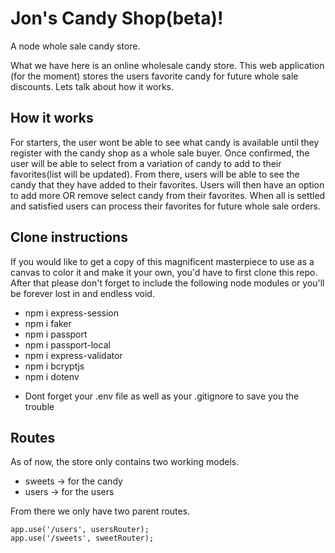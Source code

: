 # Jon's Candy Shop(beta)!
A node whole sale candy store. 

What we have here is an online wholesale candy store. This web application (for the moment) stores the users favorite candy for future whole sale discounts. Lets talk about how it works.

## How it works
For starters, the user wont be able to see what candy is available until they register with the candy shop as a whole sale buyer. Once confirmed, the user will be able to select from a variation of candy to add to their favorites(list will be updated). From there, users will be able to see the candy that they have added to their favorites. Users will then have an option to add more OR remove select candy from their favorites. When all is settled and satisfied users can process their favorites for future whole sale orders.

## Clone instructions
If you would like to get a copy of this magnificent masterpiece to use as a canvas to color it and make it your own, you'd have to first clone this repo. After that please don't forget to include the following node modules or you'll be forever lost in and endless void.
- npm i express-session
- npm i faker
- npm i passport
- npm i passport-local
- npm i express-validator
- npm i bcryptjs
- npm i dotenv
 * Dont forget your .env file as well as your .gitignore to save you the trouble

## Routes
As of now, the store only contains two working models.
* sweets -> for the candy
* users -> for the users

From there we only have two parent routes.
```
app.use('/users', usersRouter);
app.use('/sweets', sweetRouter);
```